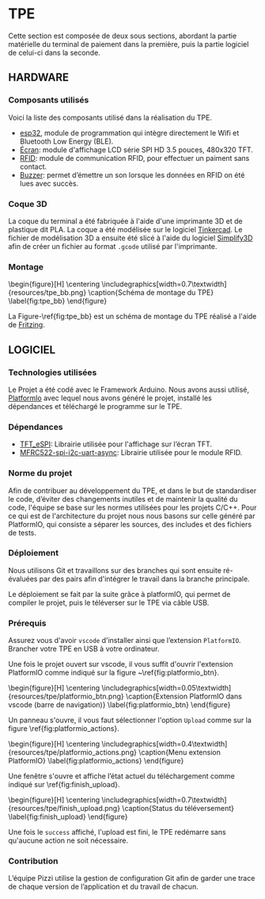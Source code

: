 # TPE

Cette section est composée de deux sous sections, abordant la partie matérielle du terminal de paiement dans la première, puis la partie logiciel de celui-ci dans la seconde.

## HARDWARE

### Composants utilisés

Voici la liste des composants utilisé dans la réalisation du TPE.

- [esp32](https://www.espressif.com/en/products/socs/esp32), module de programmation qui intègre directement le Wifi et Bluetooth Low Energy (BLE).
- [Écran](https://fr.aliexpress.com/item/1005001999296476.html?spm=a2g0o.productlist.0.0.6a9580d2zZOAoY&algo_pvid=4948553b-13dc-44af-ba77-a004d1cad1a7&algo_exp_id=4948553b-13dc-44af-ba77-a004d1cad1a7-0&pdp_ext_f=%7B%22sku_id%22%3A%2212000018365356571%22%7D&pdp_npi=2%40dis%21EUR%219.53%218.58%21%21%21%21%21%402100bddd16705076985542768ebb9d%2112000018365356571%21sea&curPageLogUid=HsVstVVf9EIC): module d'affichage LCD série SPI HD 3.5 pouces, 480x320 TFT.
- [RFID](https://www.amazon.fr/AZDelivery-lecteur-Arduino-Raspberry-d%C3%A9marrage/dp/B074S8MRQ7/ref=sr_1_1_sspa?keywords=Arduino+Rfid&qid=1670507863&sr=8-1-spons&sp_csd=d2lkZ2V0TmFtZT1zcF9hdGY&psc=1&smid=A1X7QLRQH87QA3): module de communication RFID, pour effectuer un paiment sans contact.
- [Buzzer](https://www.amazon.fr/AZDelivery-KY-006-dalarme-Arduino-compris/dp/B089QHLRSG/ref=sr_1_1_sspa?__mk_fr_FR=%C3%85M%C3%85%C5%BD%C3%95%C3%91&crid=4U33JS1R58CS&keywords=Arduino+buzzer&qid=1670508056&sprefix=arduino+buzzer%2Caps%2C111&sr=8-1-spons&sp_csd=d2lkZ2V0TmFtZT1zcF9hdGY&psc=1&smid=A1X7QLRQH87QA3): permet d’émettre un son lorsque les données en RFID on été lues avec succès.

### Coque 3D

La coque du terminal a été fabriquée à l'aide d'une imprimante 3D et de plastique dit PLA. La coque a été modélisée sur le logiciel [Tinkercad](https://www.tinkercad.com/). Le fichier de modélisation 3D a ensuite été slicé à l'aide du logiciel [Simplify3D](https://www.simplify3d.com/) afin de créer un fichier au format `.gcode` utilisé par l'imprimante.

### Montage

\begin{figure}[H]
\centering
\includegraphics[width=0.7\textwidth]{resources/tpe_bb.png}
\caption{Schéma de montage du TPE}
\label{fig:tpe_bb}
\end{figure}

La Figure-\ref{fig:tpe_bb} est un schéma de montage du TPE réalisé a l'aide de [Fritzing](https://fritzing.org/).

## LOGICIEL

### Technologies utilisées

Le Projet a été codé avec le Framework Arduino. Nous avons aussi utilisé, [PlatformIo](https://platformio.org/) avec lequel nous avons généré le projet, installé les dépendances et téléchargé le programme sur le TPE.

### Dépendances

- [TFT_eSPI](https://github.com/Bodmer/TFT_eSPI?utm_source=platformio&utm_medium=piohome): Librairie utilisée pour l'affichage sur l’écran TFT.
- [MFRC522-spi-i2c-uart-async](https://github.com/makerspaceleiden/rfid?utm_source=platformio&utm_medium=piohome): Librairie utilisée pour le module RFID.

### Norme du projet

Afin de contribuer au développement du TPE, et dans le but de standardiser le code, d’éviter des changements inutiles et de maintenir la qualité du code, l'équipe se base sur les normes utilisées pour les projets C/C++. Pour ce qui est de l'architecture du projet nous nous basons sur celle généré par PlatformIO, qui consiste a séparer les sources, des includes et des fichiers de tests.

### Déploiement

Nous utilisons Git et travaillons sur des branches qui sont ensuite ré-évaluées par des pairs afin d'intégrer le travail dans la branche principale.

Le déploiement se fait par la suite grâce à platformIO, qui permet de compiler le projet, puis le téléverser sur le TPE via câble USB.

### Prérequis

Assurez vous d'avoir `vscode` d'installer ainsi que l’extension `PlatformIO`.
Brancher votre TPE en USB à votre ordinateur.

Une fois le projet ouvert sur vscode, il vous suffit d'ouvrir l'extension
PlatformIO comme indiqué sur la figure ~\ref{fig:platformio_btn}.

\begin{figure}[H]
  \centering
  \includegraphics[width=0.05\textwidth]{resources/tpe/platformio_btn.png}
  \caption{Extension PlatformIO dans vscode (barre de navigation)}
  \label{fig:platformio_btn}
\end{figure}

Un panneau s'ouvre, il vous faut sélectionner l'option `Upload` comme sur la
figure \ref{fig:platformio_actions}.

\begin{figure}[H]
  \centering
  \includegraphics[width=0.4\textwidth]{resources/tpe/platformio_actions.png}
  \caption{Menu extension PlatformIO}
  \label{fig:platformio_actions}
\end{figure}

Une fenêtre s'ouvre et affiche l’état actuel du téléchargement comme indiqué
sur \ref{fig:finish_upload}.

\begin{figure}[H]
  \centering
  \includegraphics[width=0.7\textwidth]{resources/tpe/finish_upload.png}
  \caption{Status du téléversement}
  \label{fig:finish_upload}
\end{figure}

Une fois le `success` affiché, l'upload est fini, le TPE redémarre sans
qu'aucune action ne soit nécessaire.

### Contribution

L’équipe Pizzi utilise la gestion de configuration Git afin de garder une trace de chaque version de l’application et du travail de chacun.
